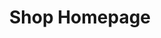 ---
title:			"Shop Homepage"
slug:			shop-homepage
src:			/template-overviews/shop-homepage
categories:		template ecommerce unstyled
description:	"A simple, unstyled, shop home page template featuring Bootstrap snippets from Bootsnipp."
bump:			"An online store homepage template."
img-src:		/img/templates/shop-homepage.jpg
img-desc:		"Free Bootstrap Ecommerce Template"
layout:			template-overview

meta-title: "Shop Homepage - Bootstrap Ecommerce Store Template"
meta-description: "A Bootstrap 3 ecommerce homepage template for shop or store items. All Start Bootstrap templates are free to download and open source."

features:
  - Header carousel for featured items
  - Sidebar navigation list for shop categories
  - Product item cards with title, price, description, and reviews system

long-description: "Shop Homepage is a starter template for a Bootstrap based online store or ecommerce website."

alt-version:		"no"
user-version:		"no"

redirect_from:
  - /shop-homepage/
  - /shop-homepage.php/
  - /templates/shop-homepage.html/
  - /downloads/shop-homepage.zip/
---
